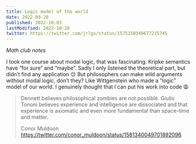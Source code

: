 ```yaml
---
title: Logic model of the world
date: 2022-09-28
published: 2022-10-03
lastModified: 2022-10-20
twitter: https://twitter.com/jrlgs/status/1575150349677215745
---
```


_Math club notes_


I took one course about modal logic, that was fascinating. Kripke semantics have “for sure” and “maybe”. Sadly I only listened the theoretical part, but didn’t find any application 😔 But philosophers can make wild arguments without modal logic, don’t they? Like Wittgenstein who made a “logic” model of our world. I genuinely thought that I can put his work into code 😩

> Dennett believes philosophical zombies are not possible. Giulio Tononi believes experience and intelligence are dissociated and that experience is axiomatic and even more fundamental than space-time and matter.
>
> Conor Muldoon https://twitter.com/conor_muldoon/status/1581340049701892096